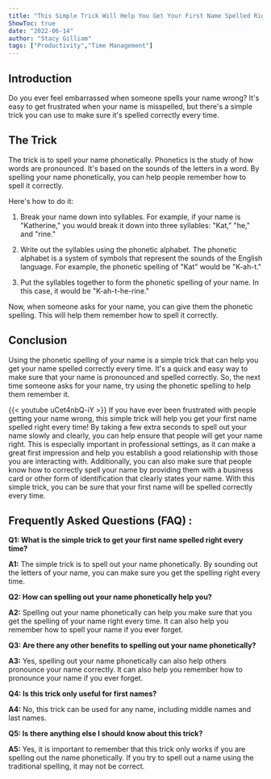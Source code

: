 ```yaml
---
title: "This Simple Trick Will Help You Get Your First Name Spelled Right Every Time!"
ShowToc: true 
date: "2022-06-14"
author: "Stacy Gilliam" 
tags: ["Productivity","Time Management"]
---
```

## Introduction

Do you ever feel embarrassed when someone spells your name wrong? It's easy to get frustrated when your name is misspelled, but there's a simple trick you can use to make sure it's spelled correctly every time.

## The Trick

The trick is to spell your name phonetically. Phonetics is the study of how words are pronounced. It's based on the sounds of the letters in a word. By spelling your name phonetically, you can help people remember how to spell it correctly.

Here's how to do it:

1. Break your name down into syllables. For example, if your name is "Katherine," you would break it down into three syllables: "Kat," "he," and "rine."

2. Write out the syllables using the phonetic alphabet. The phonetic alphabet is a system of symbols that represent the sounds of the English language. For example, the phonetic spelling of "Kat" would be "K-ah-t."

3. Put the syllables together to form the phonetic spelling of your name. In this case, it would be "K-ah-t-he-rine."

Now, when someone asks for your name, you can give them the phonetic spelling. This will help them remember how to spell it correctly.

## Conclusion

Using the phonetic spelling of your name is a simple trick that can help you get your name spelled correctly every time. It's a quick and easy way to make sure that your name is pronounced and spelled correctly. So, the next time someone asks for your name, try using the phonetic spelling to help them remember it.

{{< youtube uCet4nbQ-iY >}} 
If you have ever been frustrated with people getting your name wrong, this simple trick will help you get your first name spelled right every time! By taking a few extra seconds to spell out your name slowly and clearly, you can help ensure that people will get your name right. This is especially important in professional settings, as it can make a great first impression and help you establish a good relationship with those you are interacting with. Additionally, you can also make sure that people know how to correctly spell your name by providing them with a business card or other form of identification that clearly states your name. With this simple trick, you can be sure that your first name will be spelled correctly every time.

## Frequently Asked Questions (FAQ) :
**Q1: What is the simple trick to get your first name spelled right every time?**

**A1:** The simple trick is to spell out your name phonetically. By sounding out the letters of your name, you can make sure you get the spelling right every time.

**Q2: How can spelling out your name phonetically help you?**

**A2:** Spelling out your name phonetically can help you make sure that you get the spelling of your name right every time. It can also help you remember how to spell your name if you ever forget.

**Q3: Are there any other benefits to spelling out your name phonetically?**

**A3:** Yes, spelling out your name phonetically can also help others pronounce your name correctly. It can also help you remember how to pronounce your name if you ever forget.

**Q4: Is this trick only useful for first names?**

**A4:** No, this trick can be used for any name, including middle names and last names.

**Q5: Is there anything else I should know about this trick?**

**A5:** Yes, it is important to remember that this trick only works if you are spelling out the name phonetically. If you try to spell out a name using the traditional spelling, it may not be correct.





